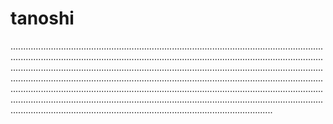 # tanoshi

................................................................................................................................................................................................................................................................................................................................................................................................................................................................................................................................................................................................................................................................................................................................................................................................................................................................................